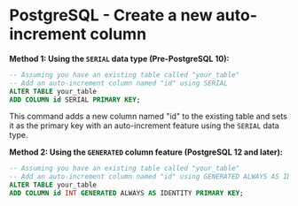 # PostgreSQL - Create a new auto-increment column

**Method 1: Using the `SERIAL` data type (Pre-PostgreSQL 10):**

```sql
-- Assuming you have an existing table called "your_table"
-- Add an auto-increment column named "id" using SERIAL
ALTER TABLE your_table
ADD COLUMN id SERIAL PRIMARY KEY;
```

This command adds a new column named "id" to the existing table and sets it as the primary key with an auto-increment feature using the `SERIAL` data type.

**Method 2: Using the `GENERATED` column feature (PostgreSQL 12 and later):**

```sql
-- Assuming you have an existing table called "your_table"
-- Add an auto-increment column named "id" using GENERATED ALWAYS AS IDENTITY
ALTER TABLE your_table
ADD COLUMN id INT GENERATED ALWAYS AS IDENTITY PRIMARY KEY;
```
